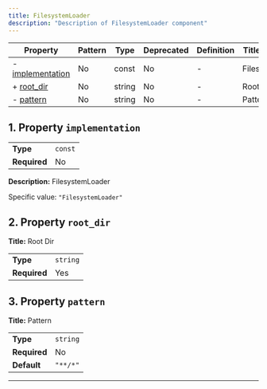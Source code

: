 ```yaml
---
title: FilesystemLoader
description: "Description of FilesystemLoader component"
---
```


| Property                             | Pattern | Type   | Deprecated | Definition | Title/Description |
| ------------------------------------ | ------- | ------ | ---------- | ---------- | ----------------- |
| - [implementation](#implementation ) | No      | const  | No         | -          | FilesystemLoader  |
| + [root_dir](#root_dir )             | No      | string | No         | -          | Root Dir          |
| - [pattern](#pattern )               | No      | string | No         | -          | Pattern           |

## <a name="implementation"></a>1. Property `implementation`

|              |         |
| ------------ | ------- |
| **Type**     | `const` |
| **Required** | No      |

**Description:** FilesystemLoader

Specific value: `"FilesystemLoader"`

## <a name="root_dir"></a>2. Property `root_dir`

**Title:** Root Dir

|              |          |
| ------------ | -------- |
| **Type**     | `string` |
| **Required** | Yes      |

## <a name="pattern"></a>3. Property `pattern`

**Title:** Pattern

|              |          |
| ------------ | -------- |
| **Type**     | `string` |
| **Required** | No       |
| **Default**  | `"**/*"` |

----------------------------------------------------------------------------------------------------------------------------

